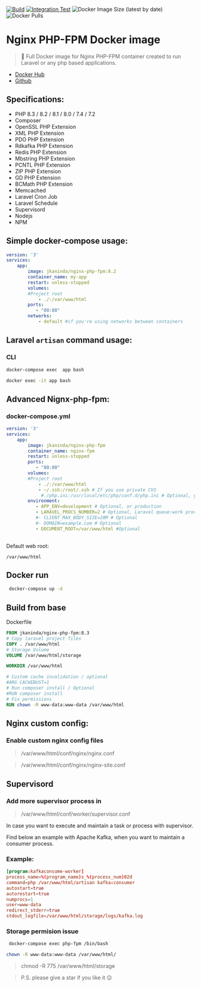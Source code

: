 [![Build](https://github.com/jkaninda/nginx-php-fpm/actions/workflows/build.yml/badge.svg)](https://github.com/jkaninda/nginx-php-fpm/actions/workflows/build.yml)
[![Integration Test](https://github.com/jkaninda/nginx-php-fpm/actions/workflows/integration-tests.yml/badge.svg)](https://github.com/jkaninda/nginx-php-fpm/actions/workflows/integration-tests.yml)
![Docker Image Size (latest by date)](https://img.shields.io/docker/image-size/jkaninda/nginx-php-fpm?style=flat-square)
![Docker Pulls](https://img.shields.io/docker/pulls/jkaninda/nginx-php-fpm?style=flat-square)

# Nginx PHP-FPM Docker image

> 🐳 Full Docker image for Nginx PHP-FPM container created to run Laravel or any php based applications.

- [Docker Hub](https://hub.docker.com/r/jkaninda/nginx-php-fpm)
- [Github](https://github.com/jkaninda/nginx-php-fpm)

## Specifications:

* PHP 8.3 / 8.2 / 8.1 / 8.0 / 7.4 / 7.2
* Composer
* OpenSSL PHP Extension
* XML PHP Extension
* PDO PHP Extension
* Rdkafka PHP Extension
* Redis PHP Extension
* Mbstring PHP Extension
* PCNTL PHP Extension
* ZIP PHP Extension
* GD PHP Extension
* BCMath PHP Extension
* Memcached
* Laravel Cron Job
* Laravel Schedule
* Supervisord
* Nodejs
* NPM

## Simple docker-compose usage:

```yml
version: '3'
services:
    app:
        image: jkaninda/nginx-php-fpm:8.2
        container_name: my-app
        restart: unless-stopped      
        volumes:
        #Project root
            - ./:/var/www/html
        ports:
           - "80:80"
        networks:
            - default #if you're using networks between containers

```
## Laravel `artisan` command usage:
### CLI
```sh
docker-compose exec  app bash

```
```sh
docker exec -it app bash

```

## Advanced Nignx-php-fpm:
### docker-compose.yml
```yml
version: '3'
services:
    app:
        image: jkaninda/nginx-php-fpm
        container_name: nginx-fpm
        restart: unless-stopped 
        ports:
           - "80:80"    
        volumes:
        #Project root
            - ./:/var/www/html
            - ~/.ssh:/root/.ssh # If you use private CVS
             #./php.ini:/usr/local/etc/php/conf.d/php.ini # Optional, your custom php init file
        environment:
           - APP_ENV=development # Optional, or production
           - LARAVEL_PROCS_NUMBER=2 # Optional, Laravel queue:work process number
           #- CLIENT_MAX_BODY_SIZE=20M # Optional
           #- DOMAIN=example.com # Optional
           - DOCUMENT_ROOT=/var/www/html #Optional
 
```
Default web root:
```
/var/www/html
```


## Docker run
```sh
 docker-compose up -d

```
## Build from base
Dockerfile
```Dockerfile
FROM jkaninda/nginx-php-fpm:8.3
# Copy laravel project files
COPY . /var/www/html
# Storage Volume
VOLUME /var/www/html/storage

WORKDIR /var/www/html

# Custom cache invalidation / optional
#ARG CACHEBUST=1
# Run composer install / Optional
#RUN composer install
# Fix permissions
RUN chown -R www-data:www-data /var/www/html
```


## Nginx custom config:
### Enable custom nginx config files
> /var/www/html/conf/nginx/nginx.conf

> /var/www/html/conf/nginx/nginx-site.conf

## Supervisord
### Add more supervisor process in
> /var/www/html/conf/worker/supervisor.conf

In case you want to execute and maintain a task or process with supervisor.

Find below an example with Apache Kafka, when you want to maintain a consumer process.
### Example:
```conf
[program:kafkaconsume-worker]
process_name=%(program_name)s_%(process_num)02d
command=php /var/www/html/artisan kafka:consumer
autostart=true
autorestart=true
numprocs=1
user=www-data
redirect_stderr=true
stdout_logfile=/var/www/html/storage/logs/kafka.log
```

### Storage permision issue
```sh
 docker-compose exec php-fpm /bin/bash 
 ```
```sh
chown -R www-data:www-data /var/www/html/
```

> chmod -R 775 /var/www/html/storage

> P.S. please give a star if you like it :wink: